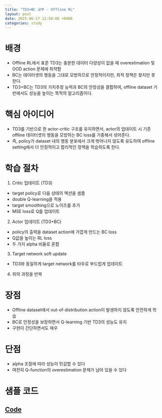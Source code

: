 ```yaml
---
title: "TD3+BC 공부 - Offline RL"
layout: post
date: 2025-06-27 12:50:00 +0900
categories: study
---
```


# 배경
- Offline RL에서 표준 TD3는 충분한 데이터 다양성이 없을 때 overestimation 및 OOD action 문제에 취약함
- BC는 데이터셋의 행동을 그대로 모방하므로 안정적이지만, 최적 정책은 찾지만 못한다.
- TD3+BC는 TD3의 가치추정 능력과 BC의 안정성을 결합하여, offline dataset 기반에서도 성능을 높이는 목적의 알고리즘이다.

# 핵심 아이디어
- TD3를 기반으로 한 actor-critic 구조를 유지하면서, actor의 업데이트 시 기존 offline 데이터셋의 행동을 모방하는 BC loss를 가중해서 섞어준다.
- 즉, policy가 dataset 내의 행동 분포에서 크게 벗어나지 않도록 유도하여 offline setting에서 더 안정적이고 합리적인 정책을 학습하도록 한다.

# 학습 절차
1. Critic 업데이트 (TD3)
- target policy로 다음 상태의 액션을 샘플
- double Q-learning을 적용
- target smoothing으로 노이즈를 추가
- MSE loss로 Q를 업데이트
2. Actor 업데이트 (TD3+BC)
- policy의 출력을 dataset action에 가깝게 만드는 BC loss
- Q값을 높이는 RL loss
- 두 가지 alpha 비율로 혼합
3. Target network soft update
- TD3와 동일하게 target network를 타우로 부드럽게 업데이트
4. 위의 과정을 반복

# 장점
- Offline dataset에서 out-of-distribution action이 발생하지 않도록 안전하게 학습
- BC로 안정성을 보장하면서 Q-learning 기반 TD3의 성능도 유지
- 구현이 간단하면서도 매우 

# 단점
- alpha 조절에 따라 성능이 민감할 수 있다
- 여전히 Q-function의 overestimation 문제가 남아 있을 수 있다

# 샘플 코드
## [Code](https://github.com/soonawg/offline_rl_sample/blob/main/td3_bc_sample.py)